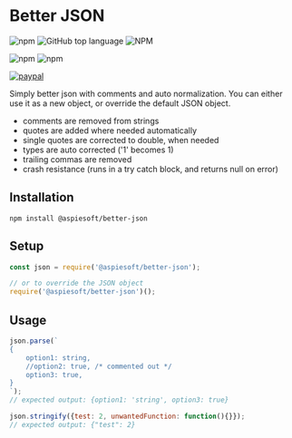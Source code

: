 # Better JSON

![npm](https://img.shields.io/npm/v/better-json)
![GitHub top language](https://img.shields.io/github/languages/top/aspiesoft/better-json)
![NPM](https://img.shields.io/npm/l/better-json)

![npm](https://img.shields.io/npm/dw/better-json)
![npm](https://img.shields.io/npm/dm/better-json)

[![paypal](https://img.shields.io/badge/buy%20me%20a%20coffee-paypal-blue)](https://buymeacoffee.aspiesoft.com)

Simply better json with comments and auto normalization.
You can either use it as a new object, or override the default JSON object.

- comments are removed from strings
- quotes are added where needed automatically
- single quotes are corrected to double, when needed
- types are auto corrected ('1' becomes 1)
- trailing commas are removed
- crash resistance (runs in a try catch block, and returns null on error)

## Installation

```shell script
npm install @aspiesoft/better-json
```

## Setup

```js
const json = require('@aspiesoft/better-json');

// or to override the JSON object
require('@aspiesoft/better-json')();
```

## Usage

```js
json.parse(`
{
    option1: string,
    //option2: true, /* commented out */
    option3: true,
}
`);
// expected output: {option1: 'string', option3: true}

json.stringify({test: 2, unwantedFunction: function(){}});
// expected output: {"test": 2}
```
